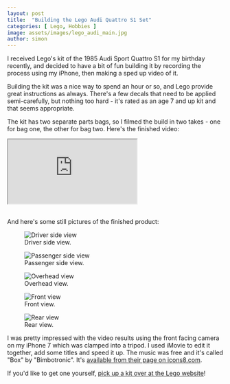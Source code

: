 ```yaml
---
layout: post
title:  "Building the Lego Audi Quattro S1 Set"
categories: [ Lego, Hobbies ]
image: assets/images/lego_audi_main.jpg
author: simon
---
```


I received Lego's kit of the 1985 Audi Sport Quattro S1 for my birthday recently, and decided to have a bit of fun building it by recording the process using my iPhone, then making a sped up video of it.  

Building the kit was a nice way to spend an hour or so, and Lego provide great instructions as always.  There's a few decals that need to be applied semi-carefully, but nothing too hard - it's rated as an age 7 and up kit and that seems appropriate.

The kit has two separate parts bags, so I filmed the build in two takes - one for bag one, the other for bag two.  Here's the finished video:

<div class="embed-responsive embed-responsive-16by9">
  <iframe class="embed-responsive-item" src="https://www.youtube.com/embed/WaYKTL15rSA" allowfullscreen></iframe>
</div><br/>

And here's some still pictures of the finished product:

<div class="slick-carousel">
    <div>
        <figure class="figure">
        <img src="{{ site.baseurl }}/assets/images/lego_audi_1.jpg" class="figure-img img-fluid" alt="Driver side view">
        <figcaption class="figure-caption text-center">Driver side view.</figcaption>
        </figure>
    </div>
    <div>
        <figure class="figure">
        <img src="{{ site.baseurl }}/assets/images/lego_audi_2.jpg" class="figure-img img-fluid" alt="Passenger side view">
        <figcaption class="figure-caption text-center">Passenger side view.</figcaption>
        </figure>
    </div>
    <div>
        <figure class="figure">
        <img src="{{ site.baseurl }}/assets/images/lego_audi_3.jpg" class="figure-img img-fluid" alt="Overhead view">
        <figcaption class="figure-caption text-center">Overhead view.</figcaption>
        </figure>
    </div>
    <div>
        <figure class="figure">
        <img src="{{ site.baseurl }}/assets/images/lego_audi_4.jpg" class="figure-img img-fluid" alt="Front view">
        <figcaption class="figure-caption text-center">Front view.</figcaption>
        </figure>
    </div>
    <div>
        <figure class="figure">
        <img src="{{ site.baseurl }}/assets/images/lego_audi_5.jpg" class="figure-img img-fluid" alt="Rear view">
        <figcaption class="figure-caption text-center">Rear view.</figcaption>
        </figure>
    </div>
</div>

I was pretty impressed with the video results using the front facing camera on my iPhone 7 which was clamped into a tripod.  I used iMovie to edit it together, add some titles and speed it up.  The music was free and it's called "Box" by "Bimbotronic".  It's [available from their page on icons8.com](https://icons8.com/music/author/bimbotronic).

If you'd like to get one yourself, [pick up a kit over at the Lego website](https://www.lego.com/en-us/product/1985-audi-sport-quattro-s1-76897)!